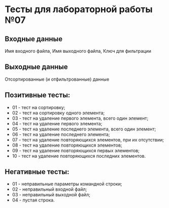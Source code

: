 # Тесты для лабораторной работы №07

## Входные данные
Имя входного файла, Имя выходного файла, Ключ для фильтрации

## Выходные данные
Отсортированные (и отфильтрованные) данные

## Позитивные тесты:
- 01 - тест на сортировку;
- 02 - тест на сортировку одного элемента;
- 03 - тест на удаление первого элемента, всего один элемент;
- 04 - тест на удаление первого элемента;
- 05 - тест на удаление последнего элемента, всего один элемент;
- 06 - тест на удаление последнего элемента;
- 07 - тест на удаление повторяющихся элементов, при их отсутствии;
- 08 - тест на удаление повторяющихся элементов;
- 09 - тест на удаление повторяющихся первых элементов;
- 10 - тест на удаление повторяющихся последних элементов.

## Негативные тесты:
- 01 - неправильные параметры командной строки;
- 02 - неправильный входной файл;
- 03 - неправильный выходной файл;
- 04 - пустая строка.